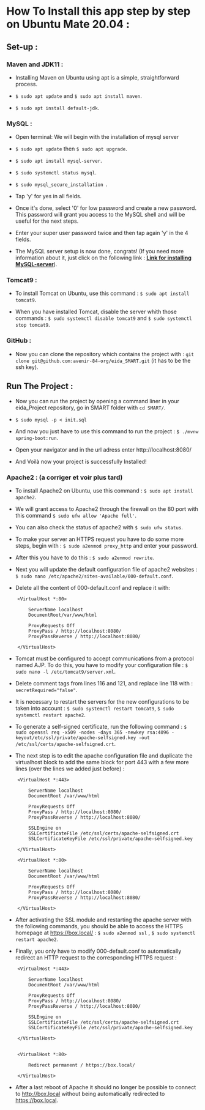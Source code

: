 # How To Install this app step by step on Ubuntu Mate 20.04 :


## Set-up :

### Maven and JDK11 :

- Installing Maven on Ubuntu using apt is a simple, straightforward process.

- `$ sudo apt update` and `$ sudo apt install maven`.

- `$ sudo apt install default-jdk`.


### MySQL :

- Open terminal: We will begin with the installation of mysql server


- `$ sudo apt update` then `$ sudo apt upgrade`.

- `$ sudo apt install mysql-server`.

- `$ sudo systemctl status mysql`.

- `$ sudo mysql_secure_installation `.

- Tap 'y' for yes in all fields.

- Once it's done, select '0' for low password and create a new password. This password will grant you access to the MySQL shell and will be useful for the next steps.

- Enter your super user password twice and then tap again 'y' in the 4 fields.

- The MySQL server setup is now done, congrats! (If you need more information about it, just click on the following link : [**Link for installing MySQL-server**](https://linuxhint.com/install_mysql_ubuntu_2004/)).


### Tomcat9 : 

- To install Tomcat on Ubuntu, use this command : `$ sudo apt install tomcat9`.

- When you have installed Tomcat, disable the server whith those commands : `$ sudo systemctl disable tomcat9` and `$ sudo systemctl stop tomcat9`.

### GitHub :

- Now you can clone the repository which contains the project with : `git clone git@github.com:avenir-84-org/eida_SMART.git` (it has to be the ssh key).


## Run The Project :

- Now you can run the project by opening a command liner in your eida_Project repository, go in SMART folder with `cd SMART/`.

- `$ sudo mysql -p < init.sql`

- And now you just have to use this command to run the project : `$ ./mvnw spring-boot:run`.

- Open your navigator and in the url adress enter http://localhost:8080/

- And Voilà now your project is successfully Installed!

### Apache2 : (a corriger et voir plus tard)

- To install Apache2 on Ubuntu, use this command : `$ sudo apt install apache2`.

- We will grant access to Apache2 through the firewall on the 80 port with this command `$ sudo ufw allow 'Apache full'`.

- You can also check the status of apache2 with `$ sudo ufw status`.

- To make your server an HTTPS request you have to do some more steps, begin with : `$ sudo a2enmod proxy_http` and enter your password.

- After this you have to do this : `$ sudo a2enmod rewrite`.

- Next you will update the default configuration file of apache2 websites : `$ sudo nano /etc/apache2/sites-available/000-default.conf`.

- Delete all the content of 000-default.conf and replace it with: 
```
    <VirtualHost *:80>

        ServerName localhost
        DocumentRoot/var/www/html
                                                                                
        ProxyRequests Off
        ProxyPass / http://localhost:8080/
        ProxyPassReverse / http://localhost:8080/
                                                                                
    </VirtualHost>
```

- Tomcat must be configured to accept communications from a protocol named AJP. To do this, you have to modify your configuration file : `$ sudo nano -l /etc/tomcat9/server.xml`.

- Delete comment tags from lines 116 and 121, and replace line 118 with : `secretRequired="false"`.

- It is necessary to restart the servers for the new configurations to be taken into account : `$ sudo systemctl restart tomcat9`, `$ sudo systemctl restart apache2`.

- To generate a self-signed certificate, run the following command : `$ sudo openssl req -x509 -nodes -days 365 -newkey rsa:4096 -keyout/etc/ssl/private/apache-selfsigned.key -out /etc/ssl/certs/apache-selfsigned.crt`.

- The next step is to edit the apache configuration file and duplicate the virtualhost block to add the same block for port 443 with a few more lines (over the lines we added just before) :

```
    <VirtualHost *:443>

        ServerName localhost
        DocumentRoot /var/www/html

        ProxyRequests Off
        ProxyPass / http://localhost:8080/
        ProxyPassReverse / http://localhost:8080/

        SSLEngine on
        SSLCertificateFile /etc/ssl/certs/apache-selfsigned.crt
        SSLCertificateKeyFile /etc/ssl/private/apache-selfsigned.key

    </VirtualHost>

    <VirtualHost *:80>

        ServerName localhost
        DocumentRoot /var/www/html

        ProxyRequests Off
        ProxyPass / http://localhost:8080/
        ProxyPassReverse / http://localhost:8080/

    </VirtualHost>
```               

- After activating the SSL module and restarting the apache server with the following commands, you should be able to access the HTTPS homepage at https://box.local/ : `$ sudo a2enmod ssl` , `$ sudo systemctl restart apache2`.


- Finally, you only have to modify 000-default.conf to automatically redirect an HTTP request to the corresponding HTTPS request :
```
    <VirtualHost *:443>

        ServerName localhost
        DocumentRoot /var/www/html

        ProxyRequests Off
        ProxyPass / http://localhost:8080/
        ProxyPassReverse / http://localhost:8080/

        SSLEngine on
        SSLCertificateFile /etc/ssl/certs/apache-selfsigned.crt
        SSLCertificateKeyFile /etc/ssl/private/apache-selfsigned.key

    </VirtualHost>


    <VirtualHost *:80>

        Redirect permanent / https://box.local/

    </VirtualHost>
```
    
- After a last reboot of Apache it should no longer be possible to connect to http://box.local without being automatically redirected to https://box.local.

